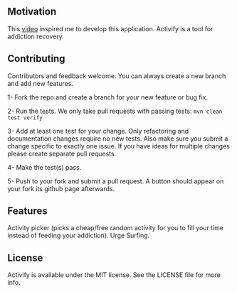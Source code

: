 ## Motivation

This [video](https://www.youtube.com/watch?v=ao8L-0nSYzg) inspired me to develop this application. Activify is a tool for addiction recovery.

## Contributing

Contributors and feedback welcome. You can always create a new branch and add new features.

1- Fork the repo and create a branch for your new feature or bug fix.

2- Run the tests. We only take pull requests with passing tests: ```mvn clean test verify```

3- Add at least one test for your change. Only refactoring and documentation changes require no new tests. Also make sure you submit a change specific to exactly one issue. If you have ideas for multiple changes please create separate pull requests.

4- Make the test(s) pass.

5- Push to your fork and submit a pull request. A button should appear on your fork its github page afterwards.

## Features 

Activity picker (picks a cheap/free random activity for you to fill your time instead of feeding your addiction).
Urge Surfing.

## License

Activify is available under the MIT license. See the LICENSE file for more info.
